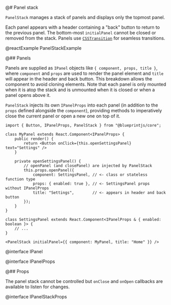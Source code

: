 @# Panel stack

`PanelStack` manages a stack of panels and displays only the topmost panel.

Each panel appears with a header containing a "back" button to return to the
previous panel. The bottom-most `initialPanel` cannot be closed or removed from
the stack. Panels use
[`CSSTransition`](http://reactcommunity.org/react-transition-group/css-transition)
for seamless transitions.


@reactExample PanelStackExample

@## Panels

Panels are supplied as `IPanel` objects like `{ component, props, title }`,
where `component` and `props` are used to render the panel element and `title`
will appear in the header and back button. This breakdown allows the component
to avoid cloning elements. Note that each panel is only mounted when it is atop
the stack and is unmounted when it is closed or when a panel opens above it.

`PanelStack` injects its own `IPanelProps` into each panel (in addition to the
`props` defined alongside the `component`), providing methods to imperatively
close the current panel or open a new one on top of it.

```tsx
import { Button, IPanelProps, PanelStack } from "@blueprintjs/core";

class MyPanel extends React.Component<IPanelProps> {
    public render() {
        return <Button onClick={this.openSettingsPanel} text="Settings" />
    }

    private openSettingsPanel() {
        // openPanel (and closePanel) are injected by PanelStack
        this.props.openPanel({
            component: SettingsPanel, // <- class or stateless function type
            props: { enabled: true }, // <- SettingsPanel props without IPanelProps
            title: "Settings",        // <- appears in header and back button
        });
    }
}

class SettingsPanel extends React.Component<IPanelProps & { enabled: boolean }> {
    // ...
}

<PanelStack initialPanel={{ component: MyPanel, title: "Home" }} />
```

@interface IPanel

@interface IPanelProps

@## Props

The panel stack cannot be controlled but `onClose` and `onOpen` callbacks are
available to listen for changes.

@interface IPanelStackProps

